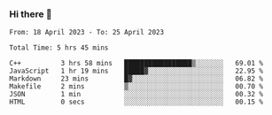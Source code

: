 ### Hi there 👋

<!--
**wangsy503/wangsy503** is a ✨ _special_ ✨ repository because its `README.md` (this file) appears on your GitHub profile.

Here are some ideas to get you started:

- 🔭 I’m currently working on ...
- 🌱 I’m currently learning ...
- 👯 I’m looking to collaborate on ...
- 🤔 I’m looking for help with ...
- 💬 Ask me about ...
- 📫 How to reach me: ...
- 😄 Pronouns: ...
- ⚡ Fun fact: ...
-->
<!--START_SECTION:waka-->

```text
From: 18 April 2023 - To: 25 April 2023

Total Time: 5 hrs 45 mins

C++          3 hrs 58 mins   █████████████████▒░░░░░░░   69.01 %
JavaScript   1 hr 19 mins    █████▓░░░░░░░░░░░░░░░░░░░   22.95 %
Markdown     23 mins         █▓░░░░░░░░░░░░░░░░░░░░░░░   06.82 %
Makefile     2 mins          ▒░░░░░░░░░░░░░░░░░░░░░░░░   00.70 %
JSON         1 min           ░░░░░░░░░░░░░░░░░░░░░░░░░   00.32 %
HTML         0 secs          ░░░░░░░░░░░░░░░░░░░░░░░░░   00.15 %
```

<!--END_SECTION:waka-->
